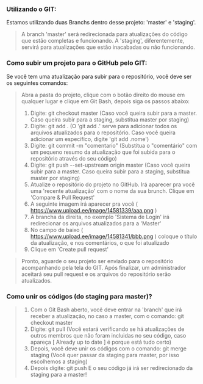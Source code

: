 ### Utilizando o GIT: 

Estamos utilizando duas Branchs dentro desse projeto: 'master' e 'staging'.
> A branch 'master' será redirecionada para atualizações do código que estão completas e funcionando.
> A 'staging', diferentemente, servirá para atualizações que estão inacabadas ou não funcionando.

### Como subir um projeto para o GitHub pelo GIT:
Se você tem uma atualização para subir para o repositório, você deve ser os seguintes comandos:

>Abra a pasta do projeto, clique com o botão direito do mouse em qualquer lugar e clique em Git Bash, depois siga os passos abaixo:
>1. Digite: git checkout master (Caso você queira subir para a master. Caso queira subir para a staging, substitua master por staging)
>2. Digite: git add . (O 'git add .' serve para adicionar todos os arquivos atualizados para o repositório. Caso você queira adicionar um específico, digite 'git add .nome')
>3. Digite: git commit -m "comentario" (Substitua o "comentário" com um pequeno resumo da atualização que foi subida para o repositório através do seu código)
>4. Digite: git push --set-upstream origin master (Caso você queira subir para a master. Caso queira subir para a staging, substitua master por staging)
>5. Atualize o repositório do projeto no GitHub. Irá aparecer pra você uma 'recente atualização' com o nome da sua brunch. Clique em 'Compare & Pull Request'
>6. A seguinte imagem irá aparecer pra você ( https://www.upload.ee/image/14581339/aaa.png )
>7. A brancha da direita, no exemplo 'Sistema de Login' irá redirecionar os arquivos atualizados para a 'Master'
>8. No campo de baixo ( https://www.upload.ee/image/14581341/bbb.png ) coloque o título da atualização, e nos comentários, o que foi atualizado
>9. Clique em 'Create pull request'

>Pronto, aguarde o seu projeto ser enviado para o repositório acompanhando pela tela do GIT. Após finalizar, um administrador aceitará seu pull request e os arquivos do repositório serão atualizados.

### Como unir os códigos (do staging para master)?

>1. Com o Git Bash aberto, você deve entrar na 'branch' que irá receber a atualização, no caso a master, com o comando: git checkout master
>2. Digite: git pull (Você estará verificando se há atualizações de outros membros que não foram incluidas no seu código, caso apareça [ Already up to date ] é porque está tudo certo)
>3. Depois, você deve unir os códigos com o comando: git merge staging     (Você quer passar da staging para master, por isso escolhemos a staging)
>4. Depois digite: git push
>E o seu código já irá ser redirecionado da staging para a master!
